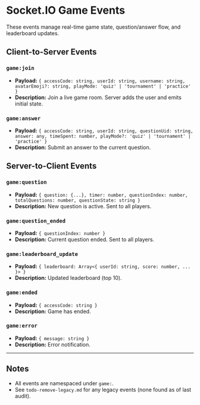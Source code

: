 # Socket.IO Game Events

These events manage real-time game state, question/answer flow, and leaderboard updates.

## Client-to-Server Events

### `game:join`
- **Payload:** `{ accessCode: string, userId: string, username: string, avatarEmoji?: string, playMode: 'quiz' | 'tournament' | 'practice' }`
- **Description:** Join a live game room. Server adds the user and emits initial state.

### `game:answer`
- **Payload:** `{ accessCode: string, userId: string, questionUid: string, answer: any, timeSpent: number, playMode?: 'quiz' | 'tournament' | 'practice' }`
- **Description:** Submit an answer to the current question.

## Server-to-Client Events

### `game:question`
- **Payload:** `{ question: {...}, timer: number, questionIndex: number, totalQuestions: number, questionState: string }`
- **Description:** New question is active. Sent to all players.

### `game:question_ended`
- **Payload:** `{ questionIndex: number }`
- **Description:** Current question ended. Sent to all players.

### `game:leaderboard_update`
- **Payload:** `{ leaderboard: Array<{ userId: string, score: number, ... }> }`
- **Description:** Updated leaderboard (top 10).

### `game:ended`
- **Payload:** `{ accessCode: string }`
- **Description:** Game has ended.

### `game:error`
- **Payload:** `{ message: string }`
- **Description:** Error notification.

---

## Notes
- All events are namespaced under `game:`.
- See `todo-remove-legacy.md` for any legacy events (none found as of last audit).
